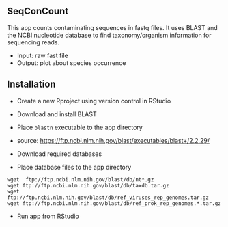 ## SeqConCount

This app counts contaminating sequences in fastq files. It uses BLAST and the NCBI nucleotide database to find taxonomy/organism information for sequencing reads.

* Input: raw fast file
* Output: plot about species occurrence

## Installation


* Create a new Rproject using version control in RStudio 

* Download and install BLAST
* Place ```blastn``` executable to the app directory
* source: https://ftp.ncbi.nlm.nih.gov/blast/executables/blast+/2.2.29/

* Download required databases
* Place database files to the app directory
```
wget  ftp://ftp.ncbi.nlm.nih.gov/blast/db/nt*.gz
wget ftp://ftp.ncbi.nlm.nih.gov/blast/db/taxdb.tar.gz
wget ftp://ftp.ncbi.nlm.nih.gov/blast/db/ref_viruses_rep_genomes.tar.gz
wget ftp://ftp.ncbi.nlm.nih.gov/blast/db/ref_prok_rep_genomes.*.tar.gz
```

* Run app from RStudio




